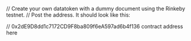 // Create your own datatoken with a dummy document using the Rinkeby testnet.
// Post the address. It should look like this:

// 0x2dE9D8dd1c7172CD9F8ba809f6eA597ad6b4f136 contract address here


